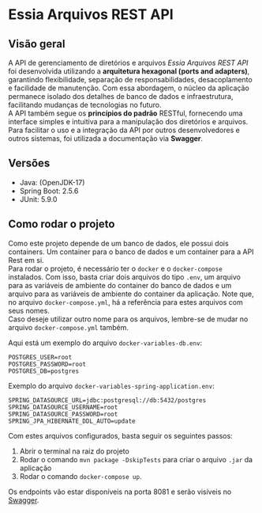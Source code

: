 
# Essia Arquivos REST API

## Visão geral

A API de gerenciamento de diretórios e arquivos *Essia Arquivos REST API* foi desenvolvida utilizando a **arquitetura hexagonal (ports and adapters)**, garantindo flexibilidade, 
separação de responsabilidades, desacoplamento e facilidade de manutenção. Com essa abordagem, o núcleo da aplicação permanece isolado dos detalhes de banco de dados e infraestrutura, facilitando mudanças de tecnologias no futuro.   
A API também segue os **princípios do padrão** RESTful, fornecendo uma interface simples e intuitiva para a manipulação dos diretórios e arquivos.  
Para facilitar o uso e a integração da API por outros desenvolvedores e outros sistemas, foi utilizada a documentação via **Swagger**.

## Versões
- Java: (OpenJDK-17)
- Spring Boot: 2.5.6
- JUnit: 5.9.0

## Como rodar o projeto 
Como este projeto depende de um banco de dados, ele possui dois containers. Um container para o banco de dados e um container para a API Rest em si.  
Para rodar o projeto, é necessário ter o ```docker``` e o ```docker-compose``` instalados. Com isso, basta criar dois arquivos do tipo ```.env```,
um arquivo para as variáveis de ambiente do container do banco de dados e um arquivo para as variáveis de ambiente do container da aplicação. 
Note que, no arquivo ```docker-compose.yml```, há a referência para estes arquivos com seus nomes.  
Caso deseje utilizar outro nome para os arquivos, lembre-se de mudar no arquivo ```docker-compose.yml``` também.  

Aqui está um exemplo do arquivo ```docker-variables-db.env```: 
```
POSTGRES_USER=root
POSTGRES_PASSWORD=root
POSTGRES_DB=postgres
```
Exemplo do arquivo ```docker-variables-spring-application.env```:
```
SPRING_DATASOURCE_URL=jdbc:postgresql://db:5432/postgres
SPRING_DATASOURCE_USERNAME=root
SPRING_DATASOURCE_PASSWORD=root
SPRING_JPA_HIBERNATE_DDL_AUTO=update
```  
Com estes arquivos configurados, basta seguir os seguintes passos:  
 1. Abrir o terminal na raiz do projeto 
 2. Rodar o comando ```mvn package -DskipTests``` para criar o arquivo ```.jar``` da aplicação
 3. Rodar o comando ```docker-compose up```.  

Os endpoints vão estar disponíveis na porta 8081 e serão visíveis no [Swagger](http://localhost:8081/swagger-ui/). 